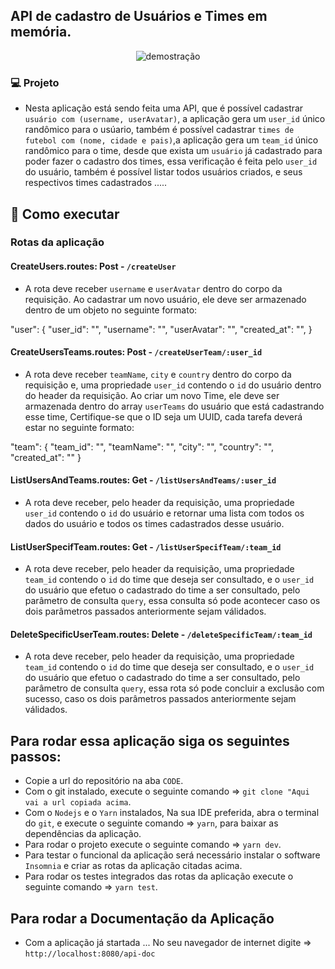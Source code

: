 ## API de cadastro de Usuários e Times em memória.

<p align="center">
<img src="screens/Documentação_da_Api_times_em_memoria.png" alt="demostração" />
</p>

### 💻 Projeto

- Nesta aplicação está sendo feita uma API, que é possível cadastrar `usuário com (username, userAvatar)`, a aplicação gera um `user_id` único randômico para o usúario, também é possível cadastrar `times de futebol com (nome, cidade e pais)`,a aplicação gera um `team_id` único randômico para o time, desde que exista um `usuário` já cadastrado para poder fazer o cadastro dos times, essa verificação é feita pelo `user_id` do usuário, também é possível listar todos usuários criados, e seus respectivos times cadastrados .....

## 🚀 Como executar
### Rotas da aplicação

#### CreateUsers.routes: Post - `/createUser` 

- A rota deve receber `username` e `userAvatar` dentro do corpo da requisição. Ao cadastrar um novo usuário, ele deve ser armazenado dentro de um objeto no seguinte formato:   

"user": {
	"user_id": "",
	"username": "",
	"userAvatar": "",
	"created_at": "",
}

#### CreateUsersTeams.routes: Post - `/createUserTeam/:user_id`

- A rota deve receber `teamName`, `city` e `country` dentro do corpo da requisição e, uma propriedade `user_id` contendo o `id` do usuário dentro do header da requisição. Ao criar um novo Time, ele deve ser armazenada dentro do array `userTeams` do usuário que está cadastrando esse time, Certifique-se que o ID seja um UUID, cada tarefa deverá estar no seguinte formato:

"team": {
	"team_id": "",
	"teamName": "",
	"city": "",
	"country": "",
	"created_at": ""
}

#### ListUsersAndTeams.routes: Get - `/listUsersAndTeams/:user_id`

- A rota deve receber, pelo header da requisição, uma propriedade `user_id` contendo o `id` do usuário e retornar uma lista com todos os dados do usuário e todos os times cadastrados desse usuário.

#### ListUserSpecifTeam.routes: Get - `/listUserSpecifTeam/:team_id`

- A rota deve receber, pelo header da requisição, uma propriedade `team_id` contendo o `id` do time que deseja ser consultado, e o `user_id` do usuário que efetuo o cadastrado do time a ser consultado, pelo parâmetro de consulta `query`, essa consulta só pode acontecer caso os dois parâmetros passados anteriormente sejam válidados.

#### DeleteSpecificUserTeam.routes: Delete - `/deleteSpecificTeam/:team_id`

- A rota deve receber, pelo header da requisição, uma propriedade `team_id` contendo o `id` do time que deseja ser consultado, e o `user_id` do usuário que efetuo o cadastrado do time a ser consultado, pelo parâmetro de consulta `query`, essa rota só pode concluir a exclusão com sucesso, caso os dois parâmetros passados anteriormente sejam válidados.

## Para rodar essa aplicação siga os seguintes passos:

- Copie a url do repositório na aba `CODE`.
- Com o git instalado, execute o seguinte comando => `git clone "Aqui vai a url copiada acima`.
- Com o `Nodejs` e o `Yarn` instalados, Na sua IDE preferida, abra o terminal do `git`, e execute o seguinte comando => `yarn`, para baixar as dependências da aplicação.
- Para rodar o projeto execute o seguinte comando => `yarn dev`.
- Para testar o funcional da aplicação será necessário instalar o software `Insomnia` e criar as rotas da aplicação citadas acima.
- Para rodar os testes integrados das rotas da aplicação execute o seguinte comando => `yarn test`.

## Para rodar a Documentação da Aplicação

- Com a aplicação já startada ... No seu navegador de internet digite => `http://localhost:8080/api-doc`